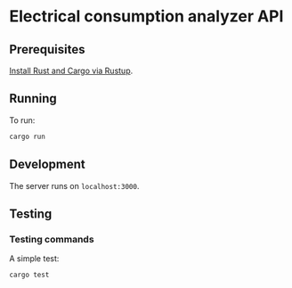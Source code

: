 # Electrical consumption analyzer API

## Prerequisites

[Install Rust and Cargo via Rustup](https://www.rust-lang.org/tools/install).

## Running

To run:

```sh
cargo run
```

## Development

The server runs on `localhost:3000`.

## Testing

### Testing commands

A simple test:

```sh
cargo test
```

